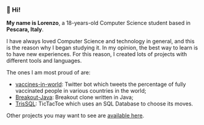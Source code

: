 ### 👋 Hi!
**My name is Lorenzo**, a 18-years-old Computer Science student based in **Pescara, Italy**.

I have always loved Computer Science and technology in general, and this is the reason why I began studying it.
In my opinion, the best way to learn is to have new experiences. For this reason, I created lots of projects with different tools and languages.

The ones I am most proud of are: 
 - [vaccines-in-world](https://github.com/DevLBD/vaccines-in-world): Twitter bot which tweets the percentage of fully vaccinated people in various countries in the world;
 - [Breakout-Java](https://github.com/DevLBD/Breakout-Java): Breakout clone written in Java;
 - [TrisSQL](https://github.com/DevLBD/TrisSQL): TicTacToe which uses an SQL Database to choose its moves.

Other projects you may want to see are [available here](https://github.com/DevLBD?tab=repositories).
